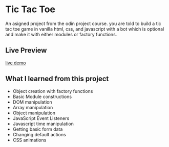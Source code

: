 
# Tic Tac Toe 

An asigned project from the odin project course. you are told to build a tic tac toe game in vanilla html, css, and javascript with a bot which is optional and make it with either modules or factory functions.

## Live Preview
[live demo](https://aliflikescoding.github.io/tic_tac_toe_project/)
## What I learned from this project
- Object creation with factory functions
- Basic Module constructions
- DOM manipulation
- Array manipulation
- Object manipulation
- JavaScript Event Listeners
- Javascript time manipulation
- Getting basic form data
- Changing default actions
- CSS animations

